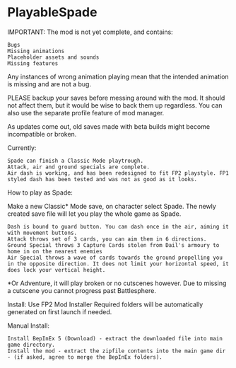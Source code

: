 # PlayableSpade

IMPORTANT:
The mod is not yet complete, and contains:

    Bugs
    Missing animations
    Placeholder assets and sounds
    Missing features

Any instances of wrong animation playing mean that the intended animation is missing and are not a bug.

PLEASE backup your saves before messing around with the mod. It should not affect them, but it would be wise to back them up regardless. You can also use the separate profile feature of mod manager.

As updates come out, old saves made with beta builds might become incompatible or broken.

Currently:

    Spade can finish a Classic Mode playtrough.
    Attack, air and ground specials are complete.
    Air dash is working, and has been redesigned to fit FP2 playstyle. FP1 styled dash has been tested and was not as good as it looks.


How to play as Spade:

Make a new Classic* Mode save, on character select Spade.
The newly created save file will let you play the whole game as Spade.

    Dash is bound to guard button. You can dash once in the air, aiming it with movement buttons.
    Attack throws set of 3 cards, you can aim them in 6 directions.
    Ground Special throws 3 Capture Cards stolen from Dail's armoury to home in on the nearest enemies
    Air Special throws a wave of cards towards the ground propelling you in the opposite direction. It does not limit your horizontal speed, it does lock your vertical height.


*Or Adventure, it will play broken or no cutscenes however. Due to missing a cutscene you cannot progress past Battlesphere.

Install:
Use FP2 Mod Installer
Required folders will be automatically generated on first launch if needed.

Manual Install:

    Install BepInEx 5 (Download) - extract the downloaded file into main game directory.
    Install the mod - extract the zipfile contents into the main game dir - (if asked, agree to merge the BepInEx folders).
